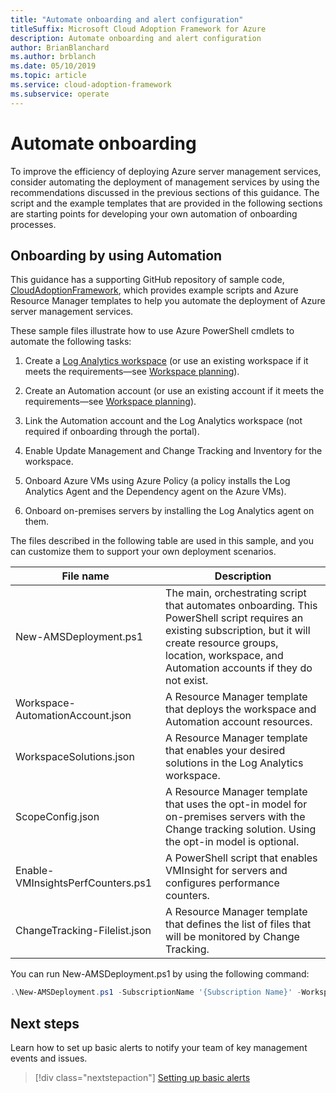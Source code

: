 ```yaml
---
title: "Automate onboarding and alert configuration"
titleSuffix: Microsoft Cloud Adoption Framework for Azure
description: Automate onboarding and alert configuration
author: BrianBlanchard
ms.author: brblanch
ms.date: 05/10/2019
ms.topic: article
ms.service: cloud-adoption-framework
ms.subservice: operate
---
```


# Automate onboarding

To improve the efficiency of deploying Azure server management services, consider automating the deployment of management services by using the recommendations discussed in the previous sections of this guidance. The script and the example templates that are provided in the following sections are starting points for developing your own automation of onboarding processes.

## Onboarding by using Automation

This guidance has a supporting GitHub repository of sample code, [CloudAdoptionFramework](https://aka.ms/caf/manage/automation-samples), which provides example scripts and Azure Resource Manager templates to help you automate the deployment of Azure server management services.

These sample files illustrate how to use Azure PowerShell cmdlets to automate the following tasks:

1. Create a [Log Analytics workspace](https://docs.microsoft.com/azure/azure-monitor/platform/manage-access) (or use an existing workspace if it meets the requirements&mdash;see [Workspace planning](./prerequisites.md#log-analytics-workspace-and-automation-account-planning)).

2. Create an Automation account (or use an existing account if it meets the requirements&mdash;see [Workspace planning](./prerequisites.md#log-analytics-workspace-and-automation-account-planning)).

3. Link the Automation account and the Log Analytics workspace (not required if onboarding through the portal).

4. Enable Update Management and Change Tracking and Inventory for the workspace.

5. Onboard Azure VMs using Azure Policy (a policy installs the Log Analytics Agent and the Dependency agent on the Azure VMs).

6. Onboard on-premises servers by installing the Log Analytics agent on them.

The files described in the following table are used in this sample, and you can customize them to support your own deployment scenarios.

| File name | Description |
|-----------|-------------|
| New-AMSDeployment.ps1 | The main, orchestrating script that automates onboarding. This PowerShell script requires an existing subscription, but it will create resource groups, location, workspace, and Automation accounts if they do not exist. |
| Workspace-AutomationAccount.json | A Resource Manager template that deploys the workspace and Automation account resources. |
| WorkspaceSolutions.json | A Resource Manager template that enables your desired solutions in the Log Analytics workspace. |
| ScopeConfig.json | A Resource Manager template that uses the opt-in model for on-premises servers with the Change tracking solution. Using the opt-in model is optional. |
| Enable-VMInsightsPerfCounters.ps1 | A PowerShell script that enables VMInsight for servers and configures performance counters. |
| ChangeTracking-Filelist.json | A Resource Manager template that defines the list of files that will be monitored by Change Tracking. |

You can run New-AMSDeployment.ps1 by using the following command:

```powershell
.\New-AMSDeployment.ps1 -SubscriptionName '{Subscription Name}' -WorkspaceName '{Workspace Name}' -WorkspaceLocation '{Azure Location}' -AutomationAccountName {Account Name} -AutomationAccountLocation {Account Location}
```

## Next steps

Learn how to set up basic alerts to notify your team of key management events and issues.

> [!div class="nextstepaction"]
> [Setting up basic alerts](./setup-alerts.md)
